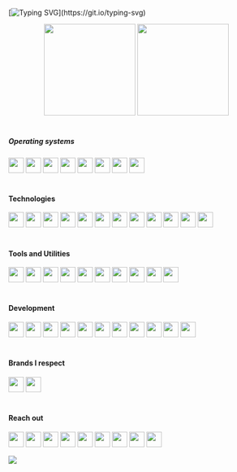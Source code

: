 [![Typing SVG](https://readme-typing-svg.herokuapp.com?size=22&duration=2500&color=31F700&lines=Hi+there!)](https://git.io/typing-svg)
<div align="center">
<img height="180em" src="https://github-readme-stats.vercel.app/api?username=joaov777&show_icons=true&theme=gotham&include_all_commits=true&count_private=true"/>
<img height="180em" src="https://github-readme-stats.vercel.app/api/top-langs/?username=joaov777&layout=compact&langs_count=7&theme=gotham"/>
</div>

#
##### Operating systems
<div style="display: centered">
  <img height="30em" src="https://raw.githubusercontent.com/joaov777/svg_icons/master/archlinux_white.svg"/>
  <img height="30em" src="https://raw.githubusercontent.com/joaov777/svg_icons/master/debian_white.svg"/>
  <img height="30em" src="https://raw.githubusercontent.com/joaov777/svg_icons/master/linuxmint_white.svg"/>
  <img height="30em" src="https://raw.githubusercontent.com/joaov777/svg_icons/master/manjaro_white.svg"/>
  <img height="30em" src="https://raw.githubusercontent.com/joaov777/svg_icons/master/opensuse_white.svg"/>
  <img height="30em" src="https://raw.githubusercontent.com/joaov777/svg_icons/master/redhat_white.svg"/>
  <img height="30em" src="https://raw.githubusercontent.com/joaov777/svg_icons/master/ubuntu_white.svg"/>
  <img height="30em" src="https://raw.githubusercontent.com/joaov777/svg_icons/master/windows_white.svg"/>
</div>

#
#### Technologies 
<div style="display: centered">
  <img height="30em" src="https://raw.githubusercontent.com/joaov777/svg_icons/master/docker_white.svg"/>
  <img height="30em" src="https://raw.githubusercontent.com/joaov777/svg_icons/master/freenas_white.svg"/>
  <img height="30em" src="https://raw.githubusercontent.com/joaov777/svg_icons/master/truenas_white.svg"/>
  <img height="30em" src="https://raw.githubusercontent.com/joaov777/svg_icons/master/html5_white.svg"/>
  <img height="30em" src="https://raw.githubusercontent.com/joaov777/svg_icons/master/twitter_white.svg"/>
  <img height="30em" src="https://raw.githubusercontent.com/joaov777/svg_icons/master/twitter_white.svg"/>
  <img height="30em" src="https://raw.githubusercontent.com/joaov777/svg_icons/master/twitter_white.svg"/>
  <img height="30em" src="https://raw.githubusercontent.com/joaov777/svg_icons/master/twitter_white.svg"/>
  <img height="30em" src="https://raw.githubusercontent.com/joaov777/svg_icons/master/nginx_white.svg"/>
  <img height="30em" src="https://raw.githubusercontent.com/joaov777/svg_icons/master/pfsense_white.svg"/>
  <img height="30em" src="https://raw.githubusercontent.com/joaov777/svg_icons/master/vagrant_white.svg"/>
  <img height="30em" src="https://raw.githubusercontent.com/joaov777/svg_icons/master/xfce_white.svg"/>
</div>


#
#### Tools and Utilities
<div style="display: centered">
  <img height="30em" src="https://raw.githubusercontent.com/joaov777/svg_icons/master/notepadplusplus_white.svg"/>
  <img height="30em" src="https://raw.githubusercontent.com/joaov777/svg_icons/master/keepassxc_white.svg"/>
  <img height="30em" src="https://raw.githubusercontent.com/joaov777/svg_icons/master/nordvpn_white.svg"/>
  <img height="30em" src="https://raw.githubusercontent.com/joaov777/svg_icons/master/obs_studio_white.svg"/>
  <img height="30em" src="https://raw.githubusercontent.com/joaov777/svg_icons/master/openvpn_white.svg"/>
  <img height="30em" src="https://raw.githubusercontent.com/joaov777/svg_icons/master/pastebin_white.svg"/>
  <img height="30em" src="https://raw.githubusercontent.com/joaov777/svg_icons/master/tmux_white.svg"/>
  <img height="30em" src="https://raw.githubusercontent.com/joaov777/svg_icons/master/vim_white.svg"/>
  <img height="30em" src="https://raw.githubusercontent.com/joaov777/svg_icons/master/virtualbox_white.svg"/>
  <img height="30em" src="https://raw.githubusercontent.com/joaov777/svg_icons/master/wireshark_white.svg"/>
</div>



#
#### Development
<div style="display: centered">
  <img height="30em" src="https://raw.githubusercontent.com/joaov777/svg_icons/master/git_white.svg"/>
  <img height="30em" src="https://raw.githubusercontent.com/joaov777/svg_icons/master/github_white.svg"/>
  <img height="30em" src="https://raw.githubusercontent.com/joaov777/svg_icons/master/gitlab_white.svg"/>
  <img height="30em" src="https://raw.githubusercontent.com/joaov777/svg_icons/master/gnubash_white.svg"/>
  <img height="30em" src="https://raw.githubusercontent.com/joaov777/svg_icons/master/javascript_white.svg"/>
  <img height="30em" src="https://raw.githubusercontent.com/joaov777/svg_icons/master/markdown_white.svg"/>
  <img height="30em" src="https://raw.githubusercontent.com/joaov777/svg_icons/master/mysql_white.svg"/>
  <img height="30em" src="https://raw.githubusercontent.com/joaov777/svg_icons/master/postgresql_white.svg"/>
  <img height="30em" src="https://raw.githubusercontent.com/joaov777/svg_icons/master/powershell_white.svg"/>
  <img height="30em" src="https://raw.githubusercontent.com/joaov777/svg_icons/master/python_white.svg"/>
  <img height="30em" src="https://raw.githubusercontent.com/joaov777/svg_icons/master/visualstudiocode_white.svg"/>
</div>
 

</div>

#
#### Brands I respect
<div style="display: centered">
  <img height="30em" src="https://raw.githubusercontent.com/joaov777/svg_icons/master/thinkpad_white.svg"/>
  <img height="30em" src="https://raw.githubusercontent.com/joaov777/svg_icons/master/w3c_white.svg"/>
</div>

#
#### Reach out
<div style="display: centered">
  <img height="30em" src="https://raw.githubusercontent.com/joaov777/svg_icons/master/telegram_white.svg"/>
  <img height="30em" src="https://raw.githubusercontent.com/joaov777/svg_icons/master/discord_white.svg"/>
  <img height="30em" src="https://raw.githubusercontent.com/joaov777/svg_icons/master/messenger_white.svg"/>
  <img height="30em" src="https://raw.githubusercontent.com/joaov777/svg_icons/master/instagram_white.svg"/>
  <img height="30em" src="https://raw.githubusercontent.com/joaov777/svg_icons/master/linkedin_white.svg"/>
  <img height="30em" src="https://raw.githubusercontent.com/joaov777/svg_icons/master/reddit_white.svg"/>
  <img height="30em" src="https://raw.githubusercontent.com/joaov777/svg_icons/master/signal_white.svg"/>
  <img height="30em" src="https://raw.githubusercontent.com/joaov777/svg_icons/master/twitter_white.svg"/>
  <img height="30em" 
src="https://raw.githubusercontent.com/joaov777/svg_icons/master/stackoverflow_white.svg"/>
</div>

![](https://visitor-badge.glitch.me/badge?page_id=joaov777.joaov777)



